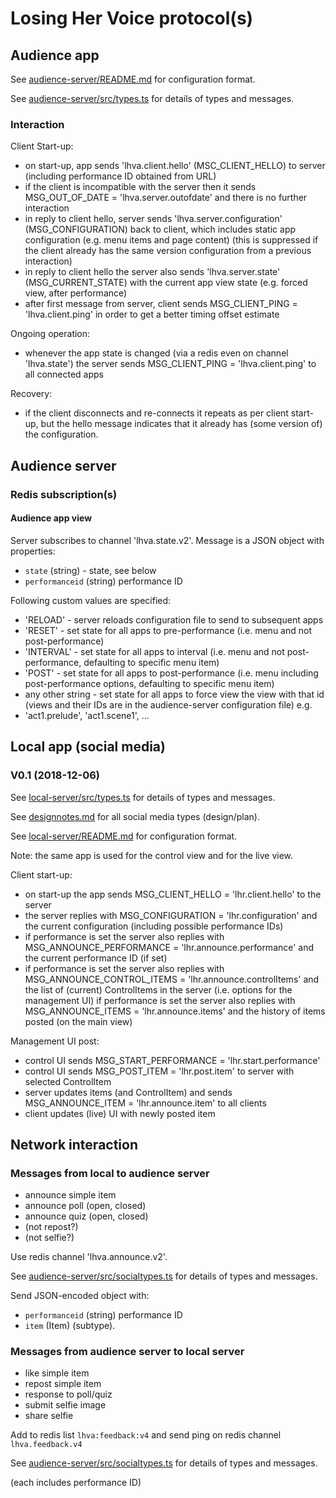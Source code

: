 # Losing Her Voice protocol(s)

## Audience app

See [audience-server/README.md](../audience-server/README.md) for configuration format.

See [audience-server/src/types.ts](../audience-server/src/types) for details of types and messages.

### Interaction

Client Start-up:
- on start-up, app sends 'lhva.client.hello' (MSC_CLIENT_HELLO) to server (including performance ID obtained from URL)
- if the client is incompatible with the server then it sends MSG_OUT_OF_DATE = 'lhva.server.outofdate' and there is no further interaction
- in reply to client hello, server sends 'lhva.server.configuration' (MSG_CONFIGURATION) back to client, which includes static app configuration (e.g. menu items and page content) (this is suppressed if the client already has the same version configuration from a previous interaction)
- in reply to client hello the server also sends 'lhva.server.state' (MSG_CURRENT_STATE) with the current app view state (e.g. forced view, after performance)
- after first message from server, client sends MSG_CLIENT_PING = 'lhva.client.ping' in order to get a better timing offset estimate

Ongoing operation:
- whenever the app state is changed (via a redis even on channel 'lhva.state') the server sends MSG_CLIENT_PING = 'lhva.client.ping' to all connected apps

Recovery:
- if the client disconnects and re-connects it repeats as per client start-up, but the hello message indicates that it already has (some version of) the configuration.

## Audience server

### Redis subscription(s)

#### Audience app view

Server subscribes to channel 'lhva.state.v2'. 
Message is a JSON object with properties:
- `state` (string) - state, see below
- `performanceid` (string) performance ID

Following custom values are specified:
- 'RELOAD' - server reloads configuration file to send to subsequent apps
- 'RESET' - set state for all apps to pre-performance (i.e. menu and not post-performance)
- 'INTERVAL' - set state for all apps to interval (i.e. menu and not post-performance, defaulting to specific menu item)
- 'POST' - set state for all apps to post-performance (i.e. menu including post-performance options, defaulting to specific menu item)
- any other string - set state for all apps to force view the view with that id (views and their IDs are in the audience-server configuration file)
e.g.
- 'act1.prelude', 'act1.scene1', ...

## Local app (social media)

### V0.1 (2018-12-06)

See [local-server/src/types.ts](../local-server/src/types) for details of types and messages.

See [designnotes.md](designnotes.md) for all social media types (design/plan).

See [local-server/README.md](../local-server/README.md) for configuration format.

Note: the same app is used for the control view and for the live view.

Client start-up:
- on start-up the app sends MSG_CLIENT_HELLO = 'lhr.client.hello' to the server
- the server replies with MSG_CONFIGURATION = 'lhr.configuration' and the current configuration (including possible performance IDs)
- if performance is set the server also replies with MSG_ANNOUNCE_PERFORMANCE = 'lhr.announce.performance' and the current performance ID (if set)
- if performance is set the server also replies with MSG_ANNOUNCE_CONTROL_ITEMS = 'lhr.announce.controlItems' and the list of (current) ControlItems in the server (i.e. options for the management UI)
if performance is set the server also replies with MSG_ANNOUNCE_ITEMS = 'lhr.announce.items' and the history of items posted (on the main view)

Management UI post:
- control UI sends MSG_START_PERFORMANCE = 'lhr.start.performance'
- control UI sends MSG_POST_ITEM = 'lhr.post.item' to server with selected ControlItem
- server updates items (and ControlItem) and sends MSG_ANNOUNCE_ITEM = 'lhr.announce.item' to all clients
- client updates (live) UI with newly posted item

## Network interaction

### Messages from local to audience server

- announce simple item
- announce poll (open, closed)
- announce quiz (open, closed)
- (not repost?)
- (not selfie?)

Use redis channel 'lhva.announce.v2'.

See [audience-server/src/socialtypes.ts](../audience-server/src/socialtypes) for details of types and messages.

Send JSON-encoded object with:
- `performanceid` (string) performance ID
- `item` (Item) (subtype).

### Messages from audience server to local server

- like simple item
- repost simple item
- response to poll/quiz
- submit selfie image
- share selfie

Add to redis list `lhva:feedback:v4` and send ping on redis channel `lhva.feedback.v4`

See [audience-server/src/socialtypes.ts](../audience-server/src/socialtypes) for details of types and messages.

(each includes performance ID)
